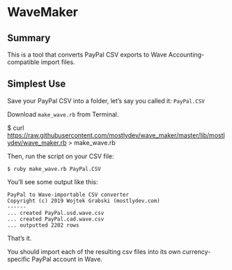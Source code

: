 # WaveMaker

## Summary

This is a tool that converts PayPal CSV exports to Wave Accounting-compatible import files.

## Simplest Use

Save your PayPal CSV into a folder, let’s say you called it: `PayPal.CSV`

Download `make_wave.rb` from Terminal.

$ curl https://raw.githubusercontent.com/mostlydev/wave_maker/master/lib/mostlydev/wave_maker.rb > make_wave.rb

Then, run the script on your CSV file:

```
$ ruby make_wave.rb PayPal.CSV
```

You’ll see some output like this:

```
PayPal to Wave-importable CSV converter
Copyright (c) 2019 Wojtek Grabski (mostlydev.com)
------
... created PayPal.usd.wave.csv
... created PayPal.cad.wave.csv
... outputted 2202 rows
```

That’s it.

You should import each of the resulting csv files into its own currency-specific PayPal account in Wave.
